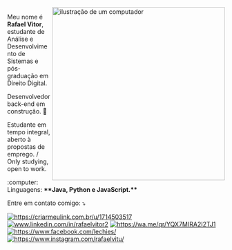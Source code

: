 <img src="https://raw.githubusercontent.com/MicaelliMedeiros/micaellimedeiros/master/image/computer-illustration.png" alt="ilustração de um computador" min-width="400px" max-width="400px" width="400px" align="right">

<p align="left"> 
  Meu nome é <b>Rafael Vitor</b>, estudante de Análise e Desenvolvimento de Sistemas e pós-graduação em Direito Digital. 

  Desenvolvedor back-end em construção. :muscle:

  Estudante em tempo integral, aberto à propostas de emprego. / Only studying, open to work.


  
</p>

<p align="left">
  :computer: Linguagens: <b>**Java, Python e JavaScript.**</b>
</p>



<p align="left">
Entre em contato comigo: ⤵️
</p>

<p align="left">
  <a href="#" title="Email">
  <img src="https://img.shields.io/badge/Outlook-4169e1" alt="https://criarmeulink.com.br/u/1714503517"/></a>
  <a href="#" title="LinkedIn">
  <img src="https://img.shields.io/badge/-Linkedin-0e76a8?style=flat-square&logo=Linkedin&logoColor=white&link=LINK-DO-SEU-LINKEDIN" alt="www.linkedin.com/in/rafaelvitor2"/></a>
  <a href="#" title="WhatsApp">
  <img src="https://img.shields.io/badge/-WhatsApp-25d366?style=flat-square&labelColor=25d366&logo=whatsapp&logoColor=white&link=API-DO-SEU-WHATSAPP" alt="https://wa.me/qr/YQX7MIRA2I2TJ1"/></a>
  <a href="#" title="Facebook">
  <img src="https://img.shields.io/badge/-Facebook-3b5998?style=flat-square&labelColor=3b5998&logo=facebook&logoColor=white&link=LINK-DO-SEU-FACEBOOK" alt="https://www.facebook.com/lechies/"/></a>
  <a href="#" title="Instagram">
  <img src="https://img.shields.io/badge/-Instagram-DF0174?style=flat-square&labelColor=DF0174&logo=instagram&logoColor=white&link=LINK-DO-SEU-INSTAGRAM" alt="https://www.instagram.com/rafaelvitu/"/></a>
</p>
